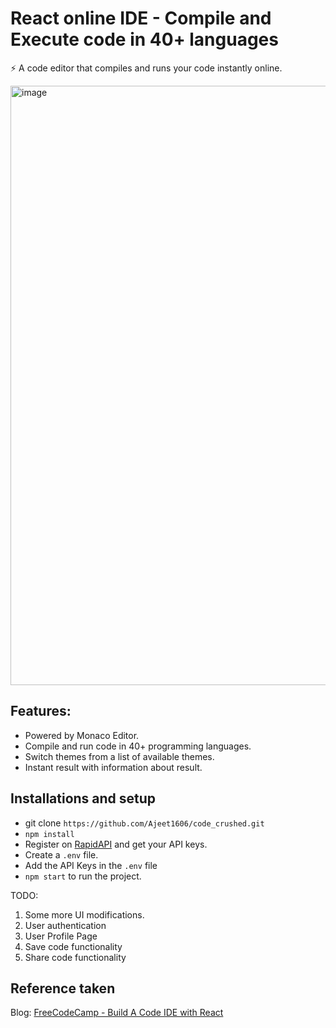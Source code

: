 # React online IDE - Compile and Execute code in 40+ languages

⚡️ A code editor that compiles and runs your code instantly online.

<img width="959" alt="image" src="https://user-images.githubusercontent.com/54282815/209777206-92430727-da06-4cbb-a09c-00bd0756f032.png">

## Features: 
- Powered by Monaco Editor.
- Compile and run code in 40+ programming languages.
- Switch themes from a list of available themes.
- Instant result with information about result.

## Installations and setup

- git clone `https://github.com/Ajeet1606/code_crushed.git`
- `npm install`
- Register on <a href="https://rapidapi.com/judge0-official/api/judge0-ce/pricing" target="__blank">RapidAPI</a> and get your API keys.
- Create a `.env` file.
- Add the API Keys in the `.env` file
- `npm start` to run the project.



TODO:

1. Some more UI modifications.
2. User authentication
3. User Profile Page
4. Save code functionality
5. Share code functionality

## Reference taken

Blog: <a href="https://www.freecodecamp.org/news/how-to-build-react-based-code-editor/" target="__blank">FreeCodeCamp - Build A Code IDE with React</a>
